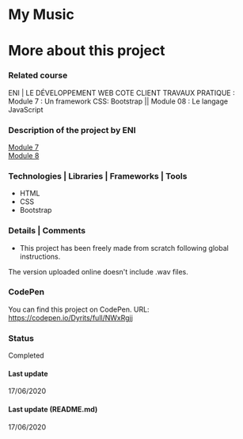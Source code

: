 # My Music

# More about this project

### Related course
ENI | LE DÉVELOPPEMENT WEB COTE CLIENT 
TRAVAUX PRATIQUE : Module 7 : Un framework CSS: Bootstrap || Module 08 : Le langage JavaScript

### Description of the project by ENI
[Module 7](https://github.com/Dyrits/MY-MUSIC/blob/master/Module%2007%20-%20Enonc%C3%A9%20TP%20-%20Application%20My%20Music.pdf)  
[Module 8](https://github.com/Dyrits/MY-MUSIC/blob/master/Module%2008%20-%20Enonc%C3%A9%20TP%2002%20-%20Fonctionnalit%C3%A9s%20JavaScript%20sur%20My%20Music.pdf)

### Technologies | Libraries | Frameworks | Tools  
- HTML
- CSS
- Bootstrap

### Details | Comments
- This project has been freely made from scratch following global instructions.  

The version uploaded online doesn't include .wav files.

### CodePen
You can find this project on CodePen.
URL: https://codepen.io/Dyrits/full/NWxRgjj

### Status
Completed

#### Last update
17/06/2020

#### Last update (README.md)
17/06/2020